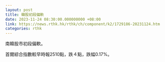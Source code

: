 ```yaml
---
layout: post
title: 韓股初段偏軟
date: 2023-11-24 08:30:00.000000000 +08:00
link: https://news.rthk.hk/rthk/ch/component/k2/1729186-20231124.htm
categories: rthk
---
```


南韓股市初段偏軟。

首爾綜合指數較早時報2510點，跌４點，跌幅0.17%。
